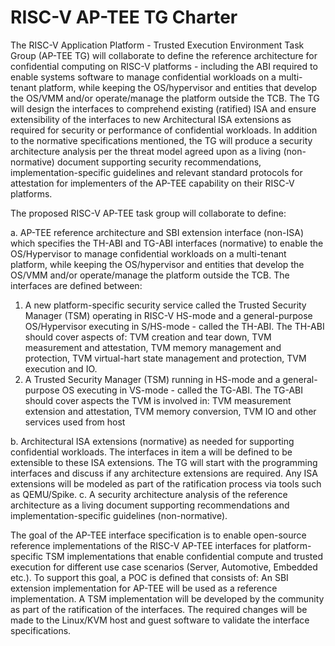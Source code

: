 # RISC-V AP-TEE TG Charter 

The RISC-V Application Platform - Trusted Execution Environment Task Group (AP-TEE TG) will collaborate to define the reference architecture for confidential computing on RISC-V platforms - including the ABI required to enable systems software to manage confidential workloads on a multi-tenant platform, while keeping the OS/hypervisor and entities that develop the OS/VMM and/or operate/manage the platform outside the TCB. The TG will design the interfaces to comprehend existing (ratified) ISA and ensure extensibility of the interfaces to new Architectural ISA extensions as required for security or performance of confidential workloads. In addition to the normative specifications mentioned, the TG will produce a security architecture analysis per the threat model agreed upon as a living (non-normative) document supporting security recommendations, implementation-specific guidelines and relevant standard protocols for attestation for implementers of the AP-TEE capability on their RISC-V platforms.

The proposed RISC-V AP-TEE task group will collaborate to define:

a. AP-TEE reference architecture and SBI extension interface (non-ISA) which specifies the TH-ABI and TG-ABI interfaces (normative) to enable the OS/Hypervisor to manage confidential workloads on a multi-tenant platform, while keeping the OS/hypervisor and entities that develop the OS/VMM and/or operate/manage the platform outside the TCB. The interfaces are defined between:
  1. A new platform-specific security service called the Trusted Security Manager (TSM) operating in RISC-V HS-mode and a general-purpose OS/Hypervisor executing in S/HS-mode - called the TH-ABI. The TH-ABI should cover aspects of: TVM creation and tear down, TVM measurement and attestation, TVM memory management and protection, TVM virtual-hart state management and protection, TVM execution and IO.
  2. A Trusted Security Manager (TSM) running in HS-mode and a general-purpose OS executing in VS-mode - called the TG-ABI. The TG-ABI should cover aspects the TVM is involved in: TVM measurement extension and attestation, TVM memory conversion, TVM IO and other services used from host

b. Architectural ISA extensions (normative) as needed for supporting confidential workloads. The interfaces in item a will be defined to be extensible to these ISA extensions. The TG will start with the programming interfaces and discuss if any architecture extensions are required. Any ISA extensions will be modeled as part of the ratification process via tools such as QEMU/Spike.
c. A security architecture analysis of the reference architecture as a living document supporting recommendations and implementation-specific guidelines (non-normative).

The goal of the AP-TEE interface specification is to enable open-source reference implementations of the RISC-V AP-TEE interfaces for platform-specific TSM implementations that enable confidential compute and trusted execution for different use case scenarios (Server, Automotive, Embedded etc.). To support this goal, a POC is defined that consists of: An SBI extension implementation for AP-TEE will be used as a reference implementation. A TSM implementation will be developed by the community as part of the ratification of the interfaces. The required changes will be made to the Linux/KVM host and guest software to validate the interface specifications.
